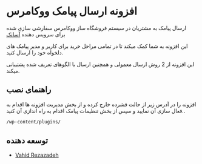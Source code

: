 
# افزونه ارسال پیامک ووکامرس

ارسال پیامک به مشتریان در سیستم فروشگاه ساز ووکامرس سفارشی سازی شده برای سرویس دهنده [آسانک](https://asanak.com)

این افزونه به شما کمک میکند تا در تمامی مراحل خرید برای کاربر و مدیر پیامک های دلخواه خود را ارسال کنید.

این افزونه از 2 روش ارسال معمولی و همچنین ارسال با الگوهای تعریف شده پشتیبانی میکند.


## راهنمای نصب
افزونه را در آدرس زیر از حالت فشرده خارج کرده و از بخش مدیریت افزونه ها اقدام به فعال سازی آن نمایید و سپس از بخش تنظیمات پیامک اقدام به راه اندازی آن کنید..
```bash
/wp-content/plugins/
```


## توسعه دهنده

- [Vahid Rezazadeh](https://vahidrezazadeh.github.io)

 